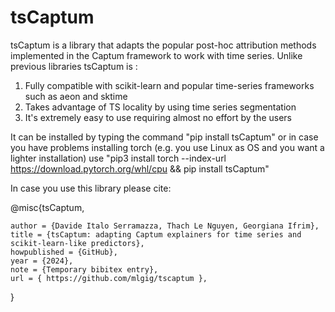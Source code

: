 # tsCaptum

tsCaptum is a library that adapts the popular post-hoc attribution methods implemented in the Captum
framework to work with time series. Unlike previous libraries tsCaptum is :
1) Fully compatible with scikit-learn and popular time-series frameworks such as aeon and sktime
2) Takes advantage of TS locality by using time series segmentation 
3) It's extremely easy to use requiring almost no effort by the users

It can be installed by typing the command "pip install tsCaptum" or in case you have problems 
installing torch (e.g. you use Linux as OS and you want a lighter installation) use 
"pip3 install torch --index-url https://download.pytorch.org/whl/cpu && pip install tsCaptum"

In case you use this library please cite:

@misc{tsCaptum,
    
    author = {Davide Italo Serramazza, Thach Le Nguyen, Georgiana Ifrim},
    title = {tsCaptum: adapting Captum explainers for time series and scikit-learn-like predictors},
    howpublished = {GitHub},
    year = {2024},
    note = {Temporary bibitex entry},
    url = { https://github.com/mlgig/tscaptum },
}

